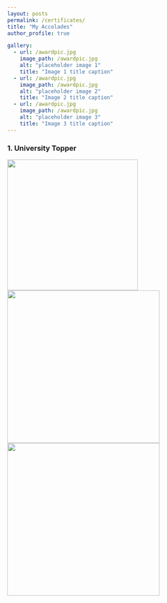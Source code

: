 ```yaml
---
layout: posts
permalink: /certificates/
title: "My Accolades"
author_profile: true

gallery:
  - url: /awardpic.jpg
    image_path: /awardpic.jpg
    alt: "placeholder image 1"
    title: "Image 1 title caption"
  - url: /awardpic.jpg
    image_path: /awardpic.jpg
    alt: "placeholder image 2"
    title: "Image 2 title caption"
  - url: /awardpic.jpg
    image_path: /awardpic.jpg
    alt: "placeholder image 3"
    title: "Image 3 title caption"
---
```


### 1. University Topper
<img src="awardpic.jpg" width="300" class="inline"><img src="FYtopper2.jpg" width="350" class="inline"><img src="FYTopper.jpg" width="350" class="inline">

